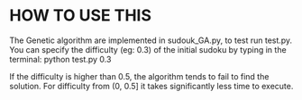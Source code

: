 # HOW TO USE THIS
The Genetic algorithm are implemented in sudouk_GA.py, to test run test.py.
You can specify the difficulty (eg: 0.3) of the initial sudoku by typing in the terminal:
python test.py 0.3

If the difficulty is higher than 0.5, the algorithm tends to fail to find the solution.
For difficulty from (0, 0.5] it takes significantly less time to execute.
